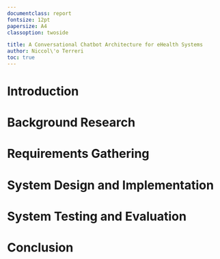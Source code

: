 ```yaml
---
documentclass: report
fontsize: 12pt
papersize: A4
classoption: twoside

title: A Conversational Chatbot Architecture for eHealth Systems
author: Niccol\'o Terreri
toc: true
---
```


# Introduction


# Background Research

# Requirements Gathering

# System Design and Implementation

# System Testing and Evaluation

# Conclusion
